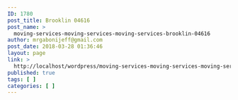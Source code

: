 ```yaml
---
ID: 1780
post_title: Brooklin 04616
post_name: >
  moving-services-moving-services-moving-services-brooklin-04616
author: mrgabonijeff@gmail.com
post_date: 2018-03-28 01:36:46
layout: page
link: >
  http://localhost/wordpress/moving-services-moving-services-moving-services-brooklin-04616/
published: true
tags: [ ]
categories: [ ]
---
```


